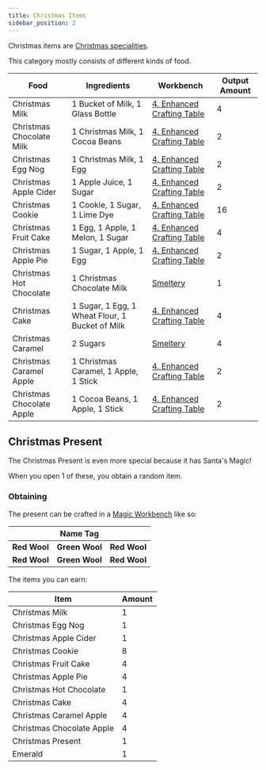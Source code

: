 ```yaml
---
title: Christmas Items
sidebar_position: 2
---
```


Christmas items are [Christmas specialities](Christmas-Seasonal-Category).

This category mostly consists of different kinds of food.

| Food                      | Ingredients                                     | Workbench                                             | Output Amount |
| ------------------------- | ----------------------------------------------- | ----------------------------------------------------- | ------------- |
| Christmas Milk            | 1 Bucket of Milk, 1 Glass Bottle                | [4. Enhanced Crafting Table](Enhanced-Crafting-Table) | 4             |
| Christmas Chocolate Milk  | 1 Christmas Milk, 1 Cocoa Beans                 | [4. Enhanced Crafting Table](Enhanced-Crafting-Table) | 2             |
| Christmas Egg Nog         | 1 Christmas Milk, 1 Egg                         | [4. Enhanced Crafting Table](Enhanced-Crafting-Table) | 2             |
| Christmas Apple Cider     | 1 Apple Juice, 1 Sugar                          | [4. Enhanced Crafting Table](Enhanced-Crafting-Table) | 2             |
| Christmas Cookie          | 1 Cookie, 1 Sugar, 1 Lime Dye                   | [4. Enhanced Crafting Table](Enhanced-Crafting-Table) | 16            |
| Christmas Fruit Cake      | 1 Egg, 1 Apple, 1 Melon, 1 Sugar                | [4. Enhanced Crafting Table](Enhanced-Crafting-Table) | 4             |
| Christmas Apple Pie       | 1 Sugar, 1 Apple, 1 Egg                         | [4. Enhanced Crafting Table](Enhanced-Crafting-Table) | 2             |
| Christmas Hot Chocolate   | 1 Christmas Chocolate Milk                      | [Smeltery](Smeltery)                                  | 1             |
| Christmas Cake            | 1 Sugar, 1 Egg, 1 Wheat Flour, 1 Bucket of Milk | [4. Enhanced Crafting Table](Enhanced-Crafting-Table) | 4             |
| Christmas Caramel         | 2 Sugars                                        | [Smeltery](Smeltery)                                  | 4             |
| Christmas Caramel Apple   | 1 Christmas Caramel, 1 Apple, 1 Stick           | [4. Enhanced Crafting Table](Enhanced-Crafting-Table) | 2             |
| Christmas Chocolate Apple | 1 Cocoa Beans, 1 Apple, 1 Stick                 | [4. Enhanced Crafting Table](Enhanced-Crafting-Table) | 2             |

## Christmas Present

The Christmas Present is even more special because it has Santa's Magic!

When you open 1 of these, you obtain a random item.

### Obtaining

The present can be crafted in a [Magic Workbench](Magic-Workbench) like so:

|              | Name Tag       |              |
| ------------ | -------------- | ------------ |
| **Red Wool** | **Green Wool** | **Red Wool** |
| **Red Wool** | **Green Wool** | **Red Wool** |

The items you can earn:

| Item                      | Amount |
| ------------------------- | ------ |
| Christmas Milk            | 1      |
| Christmas Egg Nog         | 1      |
| Christmas Apple Cider     | 1      |
| Christmas Cookie          | 8      |
| Christmas Fruit Cake      | 4      |
| Christmas Apple Pie       | 4      |
| Christmas Hot Chocolate   | 1      |
| Christmas Cake            | 4      |
| Christmas Caramel Apple   | 4      |
| Christmas Chocolate Apple | 4      |
| Christmas Present         | 1      |
| Emerald                   | 1      |
